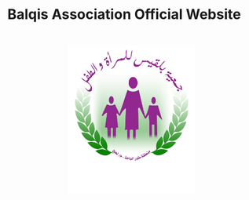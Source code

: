 # Balqis Association Official Website

<img height="300rem" style="display: block; margin-left: auto; margin-right: auto; margin-top: 3rem" src="assets/images/logo.png" alt="balqis logo">

